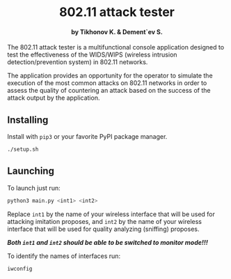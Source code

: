 <h1 align=center>802.11 attack tester</h1>
<h4 align=center>by Tikhonov K. & Dement`ev S.</h4>

The 802.11 attack tester is a multifunctional console application designed 
to test the effectiveness of the WIDS/WIPS (wireless intrusion detection/prevention system)
in 802.11 networks.

The application provides an opportunity for the operator to simulate the execution 
of the most common attacks on 802.11 networks in order to assess the quality 
of countering an attack based on the success of the attack output by the application.

## Installing

Install with `pip3` or your favorite PyPI package manager.

```sh
./setup.sh
```

## Launching

To launch just run:
```sh
python3 main.py <int1> <int2>
````
Replace `int1` by the name of your wireless interface that will be used for attacking imitation proposes,
and `int2` by the name of your wireless interface that will be used for quality analyzing (sniffing) proposes.

<b><i>Both `int1` and `int2` should be able to be switched to monitor mode!!!</b></i>

To identify the names of interfaces run:
```sh
iwconfig
````
